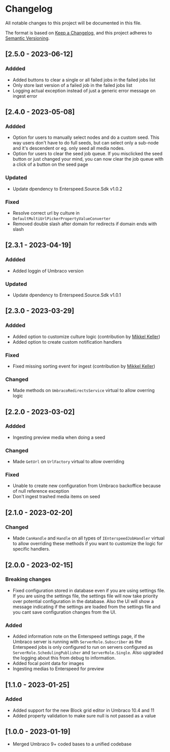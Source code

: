 # Changelog

All notable changes to this project will be documented in this file.

The format is based on [Keep a Changelog](https://keepachangelog.com/en/1.0.0/), and this project adheres to [Semantic Versioning](https://semver.org/spec/v2.0.0.html).

## [2.5.0 - 2023-06-12]
### Addded
- Added buttons to clear a single or all failed jobs in the failed jobs list
- Only store last version of a failed job in the failed jobs list
- Logging actual exception instead of just a generic error message on ingest error

## [2.4.0 - 2023-05-08]
### Addded
- Option for users to manually select nodes and do a custom seed. This way users don't have to do full seeds, but can select only a sub-node and it's descendent or eg. only seed all media nodes.
- Option for users to clear the seed job queue. If you misclicked the seed button or just changed your mind, you can now clear the job queue with a click of a button on the seed page

### Updated
- Update dpendency to Enterspeed.Source.Sdk v1.0.2

### Fixed
- Resolve correct url by culture in `DefaultMultiUrlPickerPropertyValueConverter`
- Removed double slash after domain for redirects if domain ends with slash

## [2.3.1 - 2023-04-19]
### Addded
- Added loggin of Umbraco version

### Updated
- Update dpendency to Enterspeed.Source.Sdk v1.0.1

## [2.3.0 - 2023-03-29]
### Addded
- Added option to customize culture logic (contribution by [Mikkel Keller](https://github.com/K3llr))
- Added option to create custom notification handlers

### Fixed
- Fixed missing sorting event for ingest (contribution by [Mikkel Keller](https://github.com/K3llr))

### Changed
- Made methods on `UmbracoRedirectsService` virtual to allow overring logic

## [2.2.0 - 2023-03-02]
### Addded
- Ingesting preview media when doing a seed

### Changed
- Made `GetUrl` on `UrlFactory` virtual to allow overriding

### Fixed
- Unable to create new configuration from Umbraco backoffice because of null reference exception
- Don't ingest trashed media items on seed

## [2.1.0 - 2023-02-20]
### Changed
- Made `CanHandle` and `Handle` on all types of `IEnterspeedJobHandler` virtual to allow overriding these methods if you want to customize the logic for specific handlers.

## [2.0.0 - 2023-02-15]
### Breaking changes
- Fixed configuration stored in database even if you are using settings file. If you are using the settings file, the settings file  will now take priority over potential configuration in the database.
  Also the UI will show a message indicating if the settings are loaded from the settings file and you cant save configuration changes from the UI.

### Added
- Added information note on the Enterspeed settings page, if the Umbraco server is running with `ServerRole.Subscriber` as the Enterspeed jobs is only configured to run on servers configured as `ServerRole.SchedulingPublisher` and `ServerRole.Single`. Also upgraded the logging about this from debug to information.
- Added focal point data for images
- Ingesting medias to Enterspeed for preview

## [1.1.0 - 2023-01-25]
### Added
- Added support for the new Block grid editor in Umbraco 10.4 and 11
- Added property validation to make sure null is not passed as a value

## [1.0.0 - 2023-01-19]
- Merged Umbraco 9+ coded bases to a unified codebase
